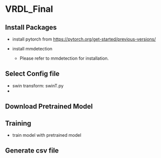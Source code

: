 # VRDL_Final

## Install Packages

* install pytorch from https://pytorch.org/get-started/previous-versions/

* install mmdetection
  * Please refer to mmdetection for installation.

## Select Config file
* swin transform: swinT.py
* 
## Download Pretrained Model

## Training
* train model with pretrained model

## Generate csv file
